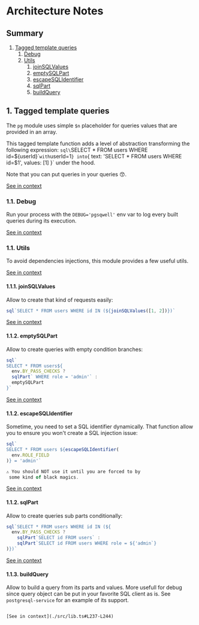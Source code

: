 [//]: # ( )
[//]: # (This file is automatically generated by the `jsarch`)
[//]: # (module. Do not change it elsewhere, changes would)
[//]: # (be overriden.)
[//]: # ( )
# Architecture Notes

## Summary

1. [Tagged template queries](#1-tagged-template-queries)
   1. [Debug](#11-debug)
   1. [Utils](#11-utils)
      1. [joinSQLValues](#111-joinsqlvalues)
      2. [emptySQLPart](#112-emptysqlpart)
      2. [escapeSQLIdentifier](#112-escapesqlidentifier)
      2. [sqlPart](#112-sqlpart)
      3. [buildQuery](#113-buildquery)


## 1. Tagged template queries

The `pg` module uses simple `$n` placeholder for queries values
 that are provided in an array.

This tagged template function adds a level of abstraction
 transforming the following expression:
 `sql\`SELECT * FROM users WHERE id=${userId}\`` with `userId=1` }
 into `{ text: 'SELECT * FROM users WHERE id=$1', values: [1] }`
 under the hood.

Note that you can put queries in your queries 😙.

[See in context](./src/lib.ts#L279-L291)



### 1.1. Debug

Run your process with the `DEBUG='pgsqwell'` env var
 to log every built queries during its execution.

[See in context](./src/lib.ts#L5-L9)



### 1.1. Utils

To avoid dependencies injections, this module provides
 a few useful utils.

[See in context](./src/lib.ts#L53-L57)



#### 1.1.1. joinSQLValues

Allow to create that kind of requests easily:
```ts
sql`SELECT * FROM users WHERE id IN (${joinSQLValues([1, 2])})`
```

[See in context](./src/lib.ts#L59-L65)



#### 1.1.2. emptySQLPart

Allow to create queries with empty condition branches:
```ts
sql`
SELECT * FROM users${
  env.BY_PASS_CHECKS ?
  sqlPart` WHERE role = 'admin'` :
  emptySQLPart
}`
```

[See in context](./src/lib.ts#L181-L192)



#### 1.1.2. escapeSQLIdentifier

Sometime, you need to  set a SQL identifier dynamically.
That function allow you to ensure you won't create a
 SQL injection issue:
```ts
sql`
SELECT * FROM users ${escapeSQLIdentifier(
  env.ROLE_FIELD
)} = 'admin'`

⚠️ You should NOT use it until you are forced to by
 some kind of black magics.
```

[See in context](./src/lib.ts#L195-L209)



#### 1.1.2. sqlPart

Allow to create queries sub parts conditionally:
```ts
sql`SELECT * FROM users WHERE id IN (${
  env.BY_PASS_CHECKS ?
    sqlPart`SELECT id FROM users` :
    sqlPart`SELECT id FROM users WHERE role = ${'admin`}
)})`
```

[See in context](./src/lib.ts#L214-L224)



#### 1.1.3. buildQuery

Allow to build a query from its parts and values. More
 usefull for debug since query object can be put in your
 favorite SQL client as is. See `postgresql-service` for
 an example of its support.
```

[See in context](./src/lib.ts#L237-L244)

